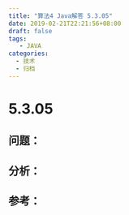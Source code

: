 ```yaml
---
title: "算法4 Java解答 5.3.05"
date: 2019-02-21T22:21:56+08:00
draft: false
tags:
   - JAVA
categories:
  - 技术
  - 归档
---
```



# 5.3.05

## 问题：


## 分析：


## 参考：


